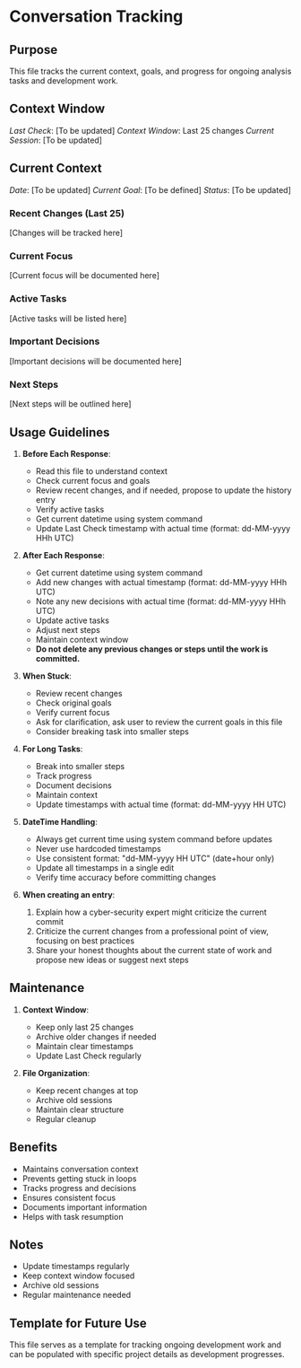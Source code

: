 # Conversation Tracking

## Purpose
This file tracks the current context, goals, and progress for ongoing analysis tasks and development work.

## Context Window
_Last Check_: [To be updated]
_Context Window_: Last 25 changes
_Current Session_: [To be updated]

## Current Context
_Date_: [To be updated]
_Current Goal_: [To be defined]
_Status_: [To be updated]

### Recent Changes (Last 25)
[Changes will be tracked here]

### Current Focus
[Current focus will be documented here]

### Active Tasks
[Active tasks will be listed here]

### Important Decisions
[Important decisions will be documented here]

### Next Steps
[Next steps will be outlined here]

## Usage Guidelines
1. **Before Each Response**:
   - Read this file to understand context
   - Check current focus and goals
   - Review recent changes, and if needed, propose to update the history entry
   - Verify active tasks
   - Get current datetime using system command
   - Update Last Check timestamp with actual time (format: dd-MM-yyyy HHh UTC)

2. **After Each Response**:
   - Get current datetime using system command
   - Add new changes with actual timestamp (format: dd-MM-yyyy HHh UTC)
   - Note any new decisions with actual time (format: dd-MM-yyyy HHh UTC)
   - Update active tasks
   - Adjust next steps
   - Maintain context window
   - **Do not delete any previous changes or steps until the work is committed.**

3. **When Stuck**:
   - Review recent changes
   - Check original goals
   - Verify current focus
   - Ask for clarification, ask user to review the current goals in this file
   - Consider breaking task into smaller steps

4. **For Long Tasks**:
   - Break into smaller steps
   - Track progress
   - Document decisions
   - Maintain context
   - Update timestamps with actual time (format: dd-MM-yyyy HH UTC)

5. **DateTime Handling**:
   - Always get current time using system command before updates
   - Never use hardcoded timestamps
   - Use consistent format: "dd-MM-yyyy HH UTC" (date+hour only)
   - Update all timestamps in a single edit
   - Verify time accuracy before committing changes

6. **When creating an entry**:
   1. Explain how a cyber-security expert might criticize the current commit 
   2. Criticize the current changes from a professional point of view, focusing on best practices
   3. Share your honest thoughts about the current state of work and propose new ideas or suggest next steps

## Maintenance
1. **Context Window**:
   - Keep only last 25 changes
   - Archive older changes if needed
   - Maintain clear timestamps
   - Update Last Check regularly

2. **File Organization**:
   - Keep recent changes at top
   - Archive old sessions
   - Maintain clear structure
   - Regular cleanup

## Benefits
- Maintains conversation context
- Prevents getting stuck in loops
- Tracks progress and decisions
- Ensures consistent focus
- Documents important information
- Helps with task resumption

## Notes
- Update timestamps regularly
- Keep context window focused
- Archive old sessions
- Regular maintenance needed

## Template for Future Use
This file serves as a template for tracking ongoing development work and can be populated with specific project details as development progresses. 